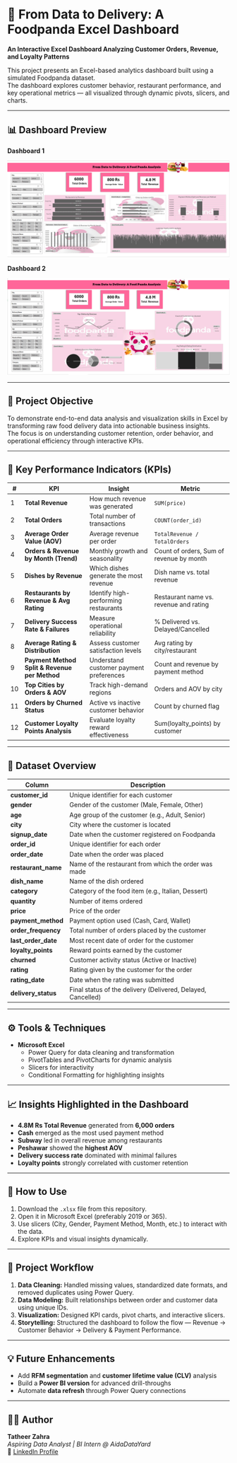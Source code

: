 # 🥡 From Data to Delivery: A Foodpanda Excel Dashboard

**An Interactive Excel Dashboard Analyzing Customer Orders, Revenue, and Loyalty Patterns**

This project presents an Excel-based analytics dashboard built using a simulated Foodpanda dataset.  
The dashboard explores customer behavior, restaurant performance, and key operational metrics — all visualized through dynamic pivots, slicers, and charts.

---

## 📊 Dashboard Preview
**Dashboard 1**

![Dashboard Screenshot](https://github.com/Tatheer-Za-ra/Data-analysis-project-FoodPanda-data-set/blob/main/dashboard%201.png)

**Dashboard 2**

![Dashboard Screenshot](https://github.com/Tatheer-Za-ra/Data-analysis-project-FoodPanda-data-set/blob/main/dashboard%202.png)

---

## 🎯 Project Objective
To demonstrate end-to-end data analysis and visualization skills in Excel by transforming raw food delivery data into actionable business insights.  
The focus is on understanding customer retention, order behavior, and operational efficiency through interactive KPIs.

---

## 🔑 Key Performance Indicators (KPIs)

| # | KPI | Insight | Metric |
|---|-----|----------|---------|
| 1 | **Total Revenue** | How much revenue was generated | `SUM(price)` |
| 2 | **Total Orders** | Total number of transactions | `COUNT(order_id)` |
| 3 | **Average Order Value (AOV)** | Average revenue per order | `TotalRevenue / TotalOrders` |
| 4 | **Orders & Revenue by Month (Trend)** | Monthly growth and seasonality | Count of orders, Sum of revenue by month |
| 5 | **Dishes by Revenue** | Which dishes generate the most revenue | Dish name vs. total revenue |
| 6 | **Restaurants by Revenue & Avg Rating** | Identify high-performing restaurants | Restaurant name vs. revenue and rating |
| 7 | **Delivery Success Rate & Failures** | Measure operational reliability | % Delivered vs. Delayed/Cancelled |
| 8 | **Average Rating & Distribution** | Assess customer satisfaction levels | Avg rating by city/restaurant |
| 9 | **Payment Method Split & Revenue per Method** | Understand customer payment preferences | Count and revenue by payment method |
| 10 | **Top Cities by Orders & AOV** | Track high-demand regions | Orders and AOV by city |
| 11 | **Orders by Churned Status** | Active vs inactive customer behavior | Count by churned flag |
| 12 | **Customer Loyalty Points Analysis** | Evaluate loyalty reward effectiveness | Sum(loyalty_points) by customer |

---

## 🧩 Dataset Overview

| Column | Description |
|--------|--------------|
| **customer_id** | Unique identifier for each customer |
| **gender** | Gender of the customer (Male, Female, Other) |
| **age** | Age group of the customer (e.g., Adult, Senior) |
| **city** | City where the customer is located |
| **signup_date** | Date when the customer registered on Foodpanda |
| **order_id** | Unique identifier for each order |
| **order_date** | Date when the order was placed |
| **restaurant_name** | Name of the restaurant from which the order was made |
| **dish_name** | Name of the dish ordered |
| **category** | Category of the food item (e.g., Italian, Dessert) |
| **quantity** | Number of items ordered |
| **price** | Price of the order |
| **payment_method** | Payment option used (Cash, Card, Wallet) |
| **order_frequency** | Total number of orders placed by the customer |
| **last_order_date** | Most recent date of order for the customer |
| **loyalty_points** | Reward points earned by the customer |
| **churned** | Customer activity status (Active or Inactive) |
| **rating** | Rating given by the customer for the order |
| **rating_date** | Date when the rating was submitted |
| **delivery_status** | Final status of the delivery (Delivered, Delayed, Cancelled) |

---

## ⚙️ Tools & Techniques

- **Microsoft Excel**
  - Power Query for data cleaning and transformation  
  - PivotTables and PivotCharts for dynamic analysis  
  - Slicers for interactivity  
  - Conditional Formatting for highlighting insights  

---

## 📈 Insights Highlighted in the Dashboard

- **4.8M Rs Total Revenue** generated from **6,000 orders**
- **Cash** emerged as the most used payment method
- **Subway** led in overall revenue among restaurants
- **Peshawar** showed the **highest AOV**
- **Delivery success rate** dominated with minimal failures
- **Loyalty points** strongly correlated with customer retention

---

## 🚀 How to Use
1. Download the `.xlsx` file from this repository.  
2. Open it in Microsoft Excel (preferably 2019 or 365).  
3. Use slicers (City, Gender, Payment Method, Month, etc.) to interact with the data.  
4. Explore KPIs and visual insights dynamically.

---

## 🧭 Project Workflow
1. **Data Cleaning:** Handled missing values, standardized date formats, and removed duplicates using Power Query.  
2. **Data Modeling:** Built relationships between order and customer data using unique IDs.  
3. **Visualization:** Designed KPI cards, pivot charts, and interactive slicers.  
4. **Storytelling:** Structured the dashboard to follow the flow — Revenue → Customer Behavior → Delivery & Payment Performance.

---

## 💡 Future Enhancements
- Add **RFM segmentation** and **customer lifetime value (CLV)** analysis  
- Build a **Power BI version** for advanced drill-throughs  
- Automate **data refresh** through Power Query connections  

---

## 👩‍💻 Author
**Tatheer Zahra**  
_Aspiring Data Analyst | BI Intern @ AidaDataYard_  
📍 [LinkedIn Profile](www.linkedin.com/in/tatheer-zahra-6a1232289)
